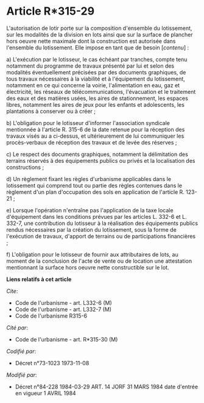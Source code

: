 # Article R*315-29

L'autorisation de lotir porte sur la composition d'ensemble du lotissement, sur les modalités de la division en lots ainsi
que sur la surface de plancher hors oeuvre nette maximale dont la construction est autorisée dans l'ensemble du lotissement.
Elle impose en tant que de besoin [*contenu*] :

a) L'exécution par le lotisseur, le cas échéant par tranches, compte tenu notamment du programme de travaux présenté par lui
et selon des modalités éventuellement précisées par des documents graphiques, de tous travaux nécessaires à la viabilité et à
l'équipement du lotissement, notamment en ce qui concerne la voirie, l'alimentation en eau, gaz et électricité, les réseaux
de télécommunications, l'évacuation et le traitement des eaux et des matières usées, les aires de stationnement, les espaces
libres, notamment les aires de jeux pour les enfants et adolescents, les plantations à conserver ou à créer ;

b) L'obligation pour le lotisseur d'informer l'association syndicale mentionnée à l'article R. 315-6 de la date retenue pour
la réception des travaux visés au a ci-dessus, et ultérieurement de lui communiquer les procès-verbaux de réception des
travaux et de levée des réserves ;

c) Le respect des documents graphiques, notamment la délimitation des terrains réservés à des équipements publics ou privés
et la localisation des constructions ;

d) Un règlement fixant les règles d'urbanisme applicables dans le lotissement qui comprend tout ou partie des règles
contenues dans le règlement d'un plan d'occupation des sols en application de l'article R. 123-21 ;

e) Lorsque l'opération n'entraîne pas l'application de la taxe locale d'équipement dans les conditions prévues par les
articles L. 332-6 et L. 332-7, une contribution du lotisseur à la réalisation des équipements publics rendus nécessaires par
la création du lotissement, sous la forme de l'exécution de travaux, d'apport de terrains ou de participations financières ;

f) L'obligation pour le lotisseur de fournir aux attributaires de lots, au moment de la conclusion de l'acte de vente ou de
location une attestation mentionnant la surface hors oeuvre nette constructible sur le lot.

**Liens relatifs à cet article**

_Cite_:

  - Code de l'urbanisme - art. L332-6 (M)
  - Code de l'urbanisme - art. L332-7 (M)
  - Code de l'urbanisme R315-6

_Cité par_:

  - Code de l'urbanisme - art. R*315-30 (M)

_Codifié par_:

  - Décret n°73-1023 1973-11-08

_Modifié par_:

  - Décret n°84-228 1984-03-29 ART. 14 JORF 31 MARS 1984 date d'entrée en vigueur 1 AVRIL 1984
